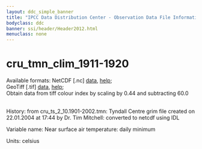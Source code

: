 ```yaml
---
layout: ddc_simple_banner
title: "IPCC Data Distribution Center - Observation Data File Information"
bodyclass: ddc
banner: ssi/header/Header2012.html
menuclass: none
---
```


<h1> cru_tmn_clim_1911-1920 </h1>



Available formats: NetCDF [.nc]
      <a href="http://apps.ipcc-data.org/cgi-bin/downl/cru10_nc/cru_tmn_clim_1911-1920.nc">data</a>,
      <a href="/help/formats.html#netcdf">help</a>; <br/>
      GeoTiff [.tif]
      <a href="http://apps.ipcc-data.org/cgi-bin/downl/cru10_zip/cru_tmn_clim_1911-1920.zip">data</a>,
      <a href="/help/formats.html#geotif">help</a>;<br/>
      Obtain data from tiff colour index by scaling by 0.44 and subtracting 60.0<br/>
       <br/>



History: from cru_ts_2_10.1901-2002.tmn: Tyndall Centre grim file created on 22.01.2004 at 17:44 by Dr. Tim Mitchell: converted to netcdf using IDL <br/>



Variable name: Near surface air temperature: daily minimum <br/>



Units: celsius <br/>



